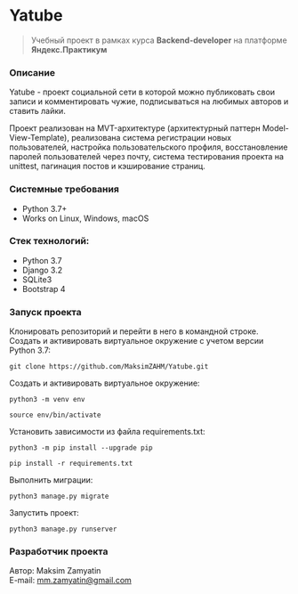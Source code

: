 # Yatube
>Учебный проект в рамках курса __Backend-developer__ на платформе __Яндекс.Практикум__

### Описание
Yatube - проект социальной сети в которой можно публиковать свои записи и комментировать чужие, подписываться на любимых авторов и ставить лайки.

Проект реализован на MVT-архитектуре (архитектурный паттерн Model-View-Template), реализована система регистрации новых пользователей, настройка пользовательского профиля, восстановление паролей пользователей через почту, система тестирования проекта на unittest, пагинация постов и кэширование страниц.

### Системные требования
- Python 3.7+
- Works on Linux, Windows, macOS

### Стек технологий:
- Python 3.7
- Django 3.2
- SQLite3
- Bootstrap 4

### Запуск проекта 
Клонировать репозиторий и перейти в него в командной строке. Создать и активировать виртуальное окружение c учетом версии Python 3.7:

```
git clone https://github.com/MaksimZAHM/Yatube.git
```

Cоздать и активировать виртуальное окружение:

```
python3 -m venv env
```
```
source env/bin/activate
```

Установить зависимости из файла requirements.txt:

```
python3 -m pip install --upgrade pip
```
```
pip install -r requirements.txt
```

Выполнить миграции:

```
python3 manage.py migrate
```

Запустить проект:

```
python3 manage.py runserver
```

### Разработчик проекта

Автор: Maksim Zamyatin  
E-mail: [mm.zamyatin@gmail.com](mailto:mm.zamyatin@gmail.com)
